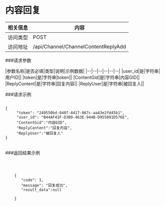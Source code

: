 # 内容回复
|相关信息|内容|
|--|--|
|访问类型|POST|
|访问地址|/api/Channel/ChannelContentReplyAdd|

###请求参数

|参数名称|是否必填|类型|说明|示例数据|
|--|--|--|--|--|--|
|user_id|是|字符串|用户ID||
|token|是|字符串|token||
|ContentGid|是|字符串|内容GID||
|ReplyContent|是|字符串|回复内容||
|ReplyUser|是|字符串|被回复人||


###请求示例
<pre>
<code>
{
     "token": "249550bd-8407-4417-867c-aa43e2fd45b1",
     "user_id": "B44AF41F-D3B9-463E-944B-D955891D576E",
     "ContentGid":"内容GID",
     "ReplyContent":"回复内容",
     "ReplyUser":"被回复人"
}
</code>
</pre>

###返回结果示例

<pre>
<code>


    {
       "code": 1,
       "message": "回复成功",
       "result_data":null

    }




</code>
</pre>
